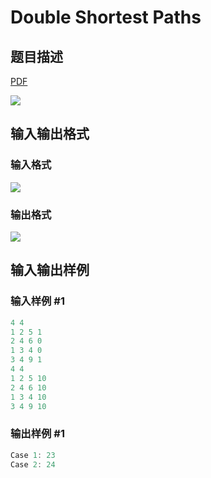 # Double Shortest Paths

## 题目描述

[problemUrl]: https://uva.onlinejudge.org/index.php?option=com_onlinejudge&Itemid=8&category=861&page=show_problem&problem=4686

[PDF](https://uva.onlinejudge.org/external/128/p12821.pdf)

![](https://cdn.luogu.com.cn/upload/vjudge_pic/UVA12821/b380e8d5831278db8a57a5f4458942b08bec5209.png)

## 输入输出格式

### 输入格式

![](https://cdn.luogu.com.cn/upload/vjudge_pic/UVA12821/d82036672013eebfefb32fe40a8a7a7f092dc0b1.png)

### 输出格式

![](https://cdn.luogu.com.cn/upload/vjudge_pic/UVA12821/75666566281237ebece173e8d756f7cfa07e7d93.png)

## 输入输出样例

### 输入样例 #1

```cpp
4 4
1 2 5 1
2 4 6 0
1 3 4 0
3 4 9 1
4 4
1 2 5 10
2 4 6 10
1 3 4 10
3 4 9 10
```


### 输出样例 #1

```cpp
Case 1: 23
Case 2: 24
```


